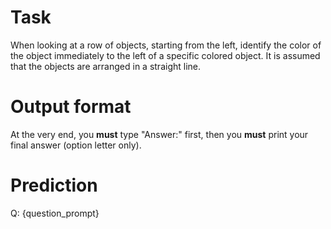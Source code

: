 # Task
When looking at a row of objects, starting from the left, identify the color of the object immediately to the left of a specific colored object. It is assumed that the objects are arranged in a straight line.

# Output format
At the very end, you **must** type "Answer:" first, then you **must** print your final answer (option letter only).

# Prediction
Q: {question_prompt}